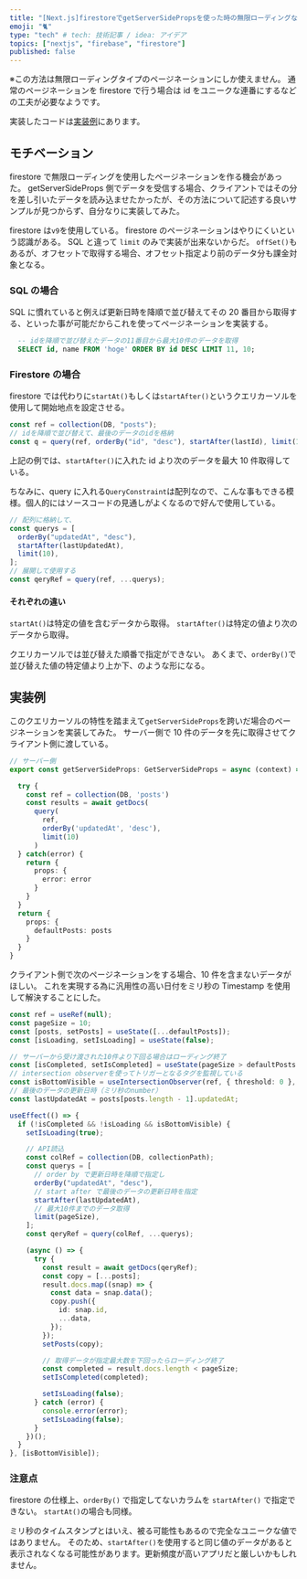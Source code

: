 ```yaml
---
title: "[Next.js]firestoreでgetServerSidePropsを使った時の無限ローディングなページネーションの実装"
emoji: "🐈"
type: "tech" # tech: 技術記事 / idea: アイデア
topics: ["nextjs", "firebase", "firestore"]
published: false
---
```


※この方法は無限ローディングタイプのページネーションにしか使えません。
通常のページネーションを firestore で行う場合は id をユニークな連番にするなどの工夫が必要なようです。

実装したコードは[実装例](#実装例)にあります。

## モチベーション

firestore で無限ローディングを使用したページネーションを作る機会があった。
getServerSideProps 側でデータを受信する場合、クライアントではその分を差し引いたデータを読み込ませたかったが、その方法について記述する良いサンプルが見つからず、自分なりに実装してみた。

firestore は`v9`を使用している。
firestore のページネーションはやりにくいという認識がある。
SQL と違って `limit` のみで実装が出来ないからだ。
`offSet()`もあるが、オフセットで取得する場合、オフセット指定より前のデータ分も課金対象となる。

### SQL の場合

SQL に慣れていると例えば更新日時を降順で並び替えてその 20 番目から取得する、といった事が可能だからこれを使ってページネーションを実装する。

```sql
  -- idを降順で並び替えたデータの11番目から最大10件のデータを取得
  SELECT id, name FROM 'hoge' ORDER BY id DESC LIMIT 11, 10;
```

### Firestore の場合

firestore では代わりに`startAt()`もしくは`startAfter()`というクエリカーソルを使用して開始地点を設定させる。

```ts
const ref = collection(DB, "posts");
// idを降順で並び替えて、最後のデータのidを格納
const q = query(ref, orderBy("id", "desc"), startAfter(lastId), limit(10));
```

上記の例では、`startAfter()`に入れた id より次のデータを最大 10 件取得している。

ちなみに、query に入れる`QueryConstraint`は配列なので、こんな事もできる模様。個人的にはソースコードの見通しがよくなるので好んで使用している。

```ts
// 配列に格納して、
const querys = [
  orderBy("updatedAt", "desc"),
  startAfter(lastUpdatedAt),
  limit(10),
];
// 展開して使用する
const qeryRef = query(ref, ...querys);
```

#### それぞれの違い

`startAt()`は特定の値を含むデータから取得。
`startAfter()`は特定の値より次のデータから取得。

クエリカーソルでは並び替えた順番で指定ができない。
あくまで、`orderBy()`で並び替えた値の特定値より上か下、のような形になる。

## 実装例

このクエリカーソルの特性を踏まえて`getServerSideProps`を跨いだ場合のページネーションを実装してみた。
サーバー側で 10 件のデータを先に取得させてクライアント側に渡している。

```ts
// サーバー側
export const getServerSideProps: GetServerSideProps = async (context) => {

  try {
    const ref = collection(DB, 'posts')
    const results = await getDocs(
      query(
        ref,
        orderBy('updatedAt', 'desc'),
        limit(10)
      )
  } catch(error) {
    return {
      props: {
        error: error
      }
    }
  }
  return {
    props: {
      defaultPosts: posts
    }
  }
}
```

クライアント側で次のページネーションをする場合、10 件を含まないデータがほしい。
これを実現する為に汎用性の高い日付をミリ秒の Timestamp を使用して解決することにした。

```ts
const ref = useRef(null);
const pageSize = 10;
const [posts, setPosts] = useState([...defaultPosts]);
const [isLoading, setIsLoading] = useState(false);

// サーバーから受け渡された10件より下回る場合はローディング終了
const [isCompleted, setIsCompleted] = useState(pageSize > defaultPosts.length);
// intersection observerを使ってトリガーとなるタグを監視している
const isBottomVisible = useIntersectionObserver(ref, { threshold: 0 }, false);
// 最後のデータの更新日時（ミリ秒のnumber）
const lastUpdatedAt = posts[posts.length - 1].updatedAt;

useEffect(() => {
  if (!isCompleted && !isLoading && isBottomVisible) {
    setIsLoading(true);

    // API読込
    const colRef = collection(DB, collectionPath);
    const querys = [
      // order by で更新日時を降順で指定し
      orderBy("updatedAt", "desc"),
      // start after で最後のデータの更新日時を指定
      startAfter(lastUpdatedAt),
      // 最大10件までのデータ取得
      limit(pageSize),
    ];
    const qeryRef = query(colRef, ...querys);

    (async () => {
      try {
        const result = await getDocs(qeryRef);
        const copy = [...posts];
        result.docs.map((snap) => {
          const data = snap.data();
          copy.push({
            id: snap.id,
            ...data,
          });
        });
        setPosts(copy);

        // 取得データが指定最大数を下回ったらローディング終了
        const completed = result.docs.length < pageSize;
        setIsCompleted(completed);

        setIsLoading(false);
      } catch (error) {
        console.error(error);
        setIsLoading(false);
      }
    })();
  }
}, [isBottomVisible]);
```

### 注意点

firestore の仕様上、`orderBy()` で指定してないカラムを `startAfter()` で指定できない。
`startAt()`の場合も同様。

ミリ秒のタイムスタンプとはいえ、被る可能性もあるので完全なユニークな値ではありません。
そのため、`startAfter()`を使用すると同じ値のデータがあると表示されなくなる可能性があります。更新頻度が高いアプリだと厳しいかもしれません。
